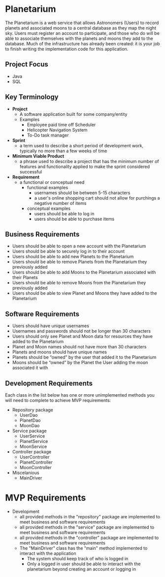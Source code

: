 # Planetarium

The Planetarium is a web service that allows Astronomers (Users) to record planets and associated moons to a central database as they map the night sky. Users must register an account to participate, and those who do will be able to associate themselves with the planets and moons they add to the database. Much of the infrastructure has already been created: it is your job to finish writing the implementation code for this application.

## Project Focus
- Java
- SQL

## Key Terminology
- **Project**
  - A software application built for some company/entity
  - Examples
    - Employee paid time off Scheduler
    - Helicopter Navigation System
    - To-Do task manager
- **Sprint**
    - a term used to describe a short period of development work, typically no more than a few weeks of time
- **Minimum Viable Product**
    - a phrase used to describe a project that has the minimum number of features and functionality applied to make the sprint considered successful
- **Requirement**
    - a functional or conceptual need
        - functional examples
            - usernames should be between 5-15 characters
            - a user's online shopping cart should not allow for purchings a negative number of items
        - conceptual examples
            - users should be able to log in
            - users should be able to purchase items

## Business Requirements
- Users should be able to open a new account with the Planetarium
- Users should be able to securely log in to their account
- Users should be able to add new Planets to the Planetarium
- Users should be able to remove Planets from the Planetarium they previously added
- Users should be able to add Moons to the Planetarium associated with their Planets
- Users should be able to remove Moons from the Planetarium they previously added
- Users should be able to view Planet and Moons they have added to the Planetarium

## Software Requirements  
- Users should have unique usernames
- Usernames and passwords should not be longer than 30 characters
- Users should only see Planet and Moon data for resources they have added to the Planetarium
- Planet and Moon names should not have more than 30 characters
- Planets and moons should have unique names
- Planets should be “owned” by the user that added it to the Planetarium
- Moons should be “owned” by the Planet the User adding the moon associated it with

## Development Requirements
Each class in the list below has one or more unimplemented methods you will need to complete to achieve MVP requirements:
- Repository package
    - UserDao
    - PlanetDao
    - MoonDao
- Service package
    - UserService
    - PlanetService
    - MoonService
- Controller package
    - UserController
    - PlanetController
    - MoonController
- Miscelanious
    - MainDriver

# MVP Requirements
- Development
    - all provided methods in the "repository" package are implemented to meet business and software requirements
    - all provided methods in the "service" package are implemented to meet business and software requirements
    - all provided methods in the "controller" package are implemented to meet business and software requirements
    - The "MainDriver" class has the "main" method implemented to interact with the application
        - The system should keep track of who is logged in
        - Only a logged in user should be able to interact with the planetarium beyond creating an account or logging in

